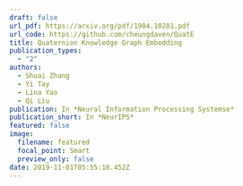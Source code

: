 ```yaml
---
draft: false
url_pdf: https://arxiv.org/pdf/1904.10281.pdf
url_code: https://github.com/cheungdaven/QuatE
title: Quaternion Knowledge Graph Embedding
publication_types:
  - "2"
authors:
  - Shuai Zhang
  - Yi Tay
  - Lina Yao
  - Qi Liu
publication: In *Neural Information Processing Systemse*
publication_short: In *NeurIPS*
featured: false
image:
  filename: featured
  focal_point: Smart
  preview_only: false
date: 2019-11-01T05:55:18.452Z
---
```

